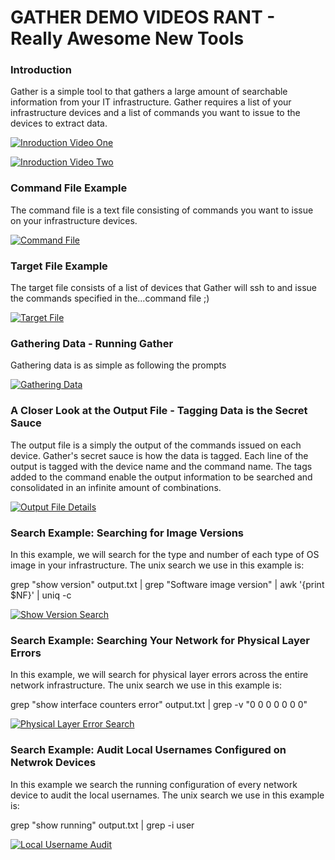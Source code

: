# GATHER DEMO VIDEOS RANT - Really Awesome New Tools

### Introduction

Gather is a simple tool to that gathers a large amount of searchable information from your IT infrastructure. Gather requires a list of your infrastructure
devices and a list of commands you want to issue to the devices to extract data.

[![Inroduction Video One](https://github.com/rantlabs/RANT/blob/main/IMAGES/Intro_Part_One.png)](https://youtu.be/lZmfDHwVsKo)

[![Inroduction Video Two](https://github.com/rantlabs/RANT/blob/main/IMAGES/Intro_Part_Two.png)](https://youtu.be/0Xc2h0t-1HU)

### Command File Example

The command file is a text file consisting of commands you want to issue on your infrastructure devices.

[![Command File](https://github.com/rantlabs/RANT/blob/main/IMAGES/ShowCommands_Three.png)](https://youtu.be/JSP8Ef6HdXM)

### Target File Example

The target file consists of a list of devices that Gather will ssh to and issue the commands specified in the...command file ;)

[![Target File](https://github.com/rantlabs/RANT/blob/main/IMAGES/TargetFile_Four.png)](https://youtu.be/-JytrAvQgmM)

### Gathering Data - Running Gather

Gathering data is as simple as following the prompts

[![Gathering Data](https://github.com/rantlabs/RANT/blob/main/IMAGES/Gather_Data_Five.png)](https://youtu.be/sfBNBznNknU)

### A Closer Look at the Output File - Tagging Data is the Secret Sauce

The output file is a simply the output of the commands issued on each device. Gather's secret sauce is how the data is tagged.
Each line of the output is tagged with the device name and the command name. The tags added to the command enable the output information to be searched and 
consolidated in an infinite amount of combinations.

[![Output File Details](https://github.com/rantlabs/RANT/blob/main/IMAGES/OutputFile_Six.png)](https://youtu.be/kkuWTvwc_TM)

### Search Example: Searching for Image Versions

In this example, we will search for the type and number of each type of OS image in your infrastructure. The unix search we use in this example is:

grep "show version" output.txt | grep "Software image version" | awk '{print $NF}' | uniq -c

[![Show Version Search](https://github.com/rantlabs/RANT/blob/main/IMAGES/ShowVersion_Seven.png)](https://youtu.be/QDratnd8-ok)

### Search Example: Searching Your Network for Physical Layer Errors

In this example, we will search for physical layer errors across the entire network infrastructure. The unix search we use in this example is:

grep "show interface counters error" output.txt | grep -v "0        0        0        0        0        0        0"

[![Physical Layer Error Search](https://github.com/rantlabs/RANT/blob/main/IMAGES/L2Error_Check_Eight.png)](https://youtu.be/P5jdh5_YVkk)

### Search Example: Audit Local Usernames Configured on Netwrok Devices

In this example we search the running configuration of every network device to audit the local usernames. The unix search we use in this example is:

grep "show running" output.txt | grep -i user

[![Local Username Audit](https://github.com/rantlabs/RANT/blob/main/IMAGES/LocalAccountAudit_Nine.png)](https://youtu.be/cnhE56RA40k)



